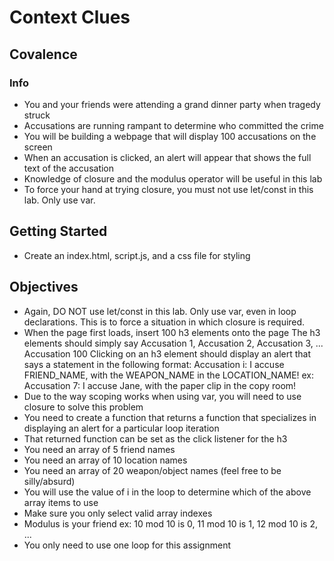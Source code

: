 # Context Clues
## Covalence

### Info
* You and your friends were attending a grand dinner party when tragedy struck
* Accusations are running rampant to determine who committed the crime
* You will be building a webpage that will display 100 accusations on the screen
* When an accusation is clicked, an alert will appear that shows the full text of the accusation
* Knowledge of closure and the modulus operator will be useful in this lab
* To force your hand at trying closure, you must not use let/const in this lab. Only use var.
## Getting Started
* Create an index.html, script.js, and a css file for styling
## Objectives
* Again, DO NOT use let/const in this lab. Only use var, even in loop declarations. This is to force a situation in which closure is required.
* When the page first loads, insert  100 h3 elements onto the page
 The h3 elements should simply say Accusation 1, Accusation 2, Accusation 3, ... Accusation 100
Clicking on an h3 element should display an alert that says a statement in the following format:
Accusation i: I accuse FRIEND_NAME, with the WEAPON_NAME in the LOCATION_NAME!
ex: Accusation 7: I accuse Jane, with the paper clip in the copy room!
* Due to the way scoping works when using var, you will need to use closure to solve this problem
* You need to create a function that returns a function that specializes in displaying an alert for a particular loop iteration
* That returned function can be set as the click listener for the h3
* You need an array of 5 friend names
* You need an array of 10 location names
* You need an array of 20 weapon/object names (feel free to be silly/absurd)
* You will use the value of i in the loop to determine which of the above array items to use
* Make sure you only select valid array indexes
* Modulus is your friend
ex: 10 mod 10 is 0, 11 mod 10 is 1, 12 mod 10 is 2, ...
* You only need to use one loop for this assignment